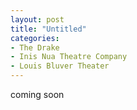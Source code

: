 ```yaml
---
layout: post
title: "Untitled"
categories:
- The Drake
- Inis Nua Theatre Company
- Louis Bluver Theater
---
```


coming soon
